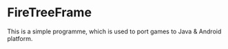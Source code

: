 FireTreeFrame
=============

This is a simple programme, which is used to port games to Java & Android platform.
